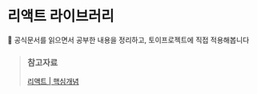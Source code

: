 # 리액트 라이브러리
📃 공식문서를 읽으면서 공부한 내용을 정리하고, 토이프로젝트에 직접 적용해봅니다

> ### 참고자료
> [리액트 | 핵심개념](https://ko.reactjs.org/docs/hello-world.html)
<br/>
